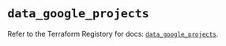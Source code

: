 # `data_google_projects`

Refer to the Terraform Registory for docs: [`data_google_projects`](https://registry.terraform.io/providers/hashicorp/google/4.68.0/docs/data-sources/projects).
